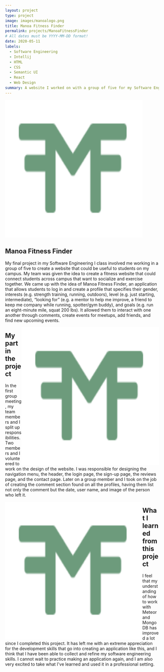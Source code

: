 ```yaml
---
layout: project
type: project
image: images/manoalogo.png
title: Manoa Fitness Finder
permalink: projects/ManoaFitnessFinder
# All dates must be YYYY-MM-DD format!
date: 2020-05-11
labels:
  - Software Engineering
  - Intellij
  - HTML
  - CSS
  - Semantic UI
  - React
  - Web Design
summary: A website I worked on with a group of five for my Software Engineering I class.
---
```


<img class="ui image" src="../images/manoalogo.png" height="450" width="450" >

## Manoa Fitness Finder

My final project in my Software Engineering I class involved me working in a group of five to create a website that could be useful to students on my campus. My team was given the idea to create a fitness website that could connect students across campus that want to socialize and exercise together. We came up with the idea of Manoa Fitness Finder, an application that allows students to log in and create a profile that specifies their gender, interests (e.g. strength training, running, outdoors), level (e.g. just starting, intermediate), “looking for” (e.g. a mentor to help me improve, a friend to keep me company while running, spotter/gym buddy), and goals (e.g. run an eight-minute mile, squat 200 lbs). It allowed them to interact with one another through comments, create events for meetups, add friends, and find new upcoming events. 

<img class="ui image" align="right" src="../images/manoalogo.png" height="450" width="450" >

## My part in the project

In the first group meeting, my team members and I split up responsibilities. Two members and I volunteered to work on the design of the website. I was responsible for designing the navigation menu, the header, the login page, the sign-up page, the reviews page, and the contact page. Later on a group member and I took on the job of creating the comment section found on all the profiles, having them list not only the comment but the date, user name, and image of the person who left it.

<img class="ui image" align="left" src="../images/manoalogo.png" height="450" width="450" >

## What I learned from this project

I feel that my understanding of how to work with Meteor and MongoDB has improved a lot since I completed this project. It has left me with an extreme appreciation for the development skills that go into creating an application like this, and I think that I have been able to collect and refine my software engineering skills. I cannot wait to practice making an application again, and I am also very excited to take what I've learned and used it in a professional setting. 
